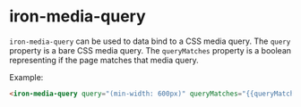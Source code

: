 # iron-media-query

`iron-media-query` can be used to data bind to a CSS media query.
The `query` property is a bare CSS media query.
The `queryMatches` property is a boolean representing if the page matches that media query.

Example:

```html
<iron-media-query query="(min-width: 600px)" queryMatches="{{queryMatches}}"></iron-media-query>
```
